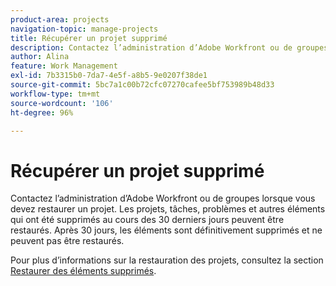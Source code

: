 ```yaml
---
product-area: projects
navigation-topic: manage-projects
title: Récupérer un projet supprimé
description: Contactez l’administration d’Adobe Workfront ou de groupes lorsque vous devez restaurer un projet. Les projets, tâches, problèmes et autres éléments qui ont été supprimés au cours des 30 derniers jours peuvent être restaurés. Après 30 jours, les éléments sont définitivement supprimés et ne peuvent pas être restaurés.
author: Alina
feature: Work Management
exl-id: 7b3315b0-7da7-4e5f-a8b5-9e0207f38de1
source-git-commit: 5bc7a1c00b72cfc07270cafee5bf753989b48d33
workflow-type: tm+mt
source-wordcount: '106'
ht-degree: 96%

---
```


# Récupérer un projet supprimé

Contactez l’administration d’Adobe Workfront ou de groupes lorsque vous devez restaurer un projet. Les projets, tâches, problèmes et autres éléments qui ont été supprimés au cours des 30 derniers jours peuvent être restaurés. Après 30 jours, les éléments sont définitivement supprimés et ne peuvent pas être restaurés.

Pour plus d’informations sur la restauration des projets, consultez la section [Restaurer des éléments supprimés](../../../administration-and-setup/manage-workfront/manage-deleted-items/restore-deleted-items.md).
